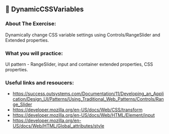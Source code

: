 ## :ledger: DynamicCSSVariables

### About The Exercise:

Dynamically change CSS variable settings using Controls/RangeSlider and Extended properties.

### What you will practice:

UI pattern - RangeSlider, input and container extended properties, CSS properties.

### Useful links and resoucers:

- https://success.outsystems.com/Documentation/11/Developing_an_Application/Design_UI/Patterns/Using_Traditional_Web_Patterns/Controls/Range_Slider
- https://developer.mozilla.org/en-US/docs/Web/CSS/transform
- https://developer.mozilla.org/en-US/docs/Web/HTML/Element/input
- https://developer.mozilla.org/en-US/docs/Web/HTML/Global_attributes/style
